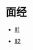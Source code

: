 # 面经

- [II1](https://mp.weixin.qq.com/s/VCJvl4XO6yMibjNcUVXYUA)

- [II2](https://mp.weixin.qq.com/s/BBLcUsXoJZLoHoj2Y4p2XA)